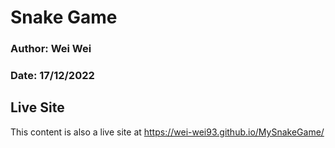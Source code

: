 # Snake Game

### Author: Wei Wei
### Date: 17/12/2022

## Live Site
This content is also a live site at https://wei-wei93.github.io/MySnakeGame/
